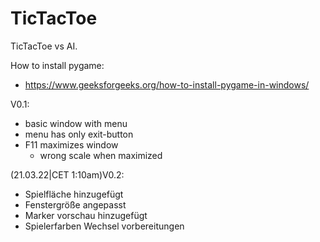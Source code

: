 # TicTacToe
TicTacToe vs AI.

How to install pygame:
  - https://www.geeksforgeeks.org/how-to-install-pygame-in-windows/

V0.1:
  - basic window with menu
  - menu has only exit-button
  - F11 maximizes window 
    * wrong scale when maximized 

(21.03.22|CET 1:10am)V0.2:
  - Spielfläche hinzugefügt
  - Fenstergröße angepasst
  - Marker vorschau hinzugefügt
  - Spielerfarben Wechsel vorbereitungen
